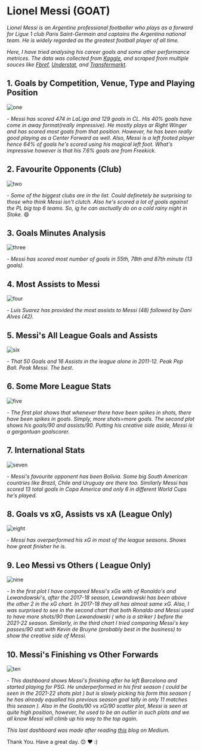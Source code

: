 # Lionel Messi (GOAT)

*Lionel Messi is an Argentine professional footballer who plays as a forward for Ligue 1 club Paris Saint-Germain and captains the Argentina national team. He is widely regarded as the greatest football player of all time.* 

*Here, I have tried analysing his career goals and some other performance metrices. The data was collected from [Kaggle](https://www.kaggle.com/datasets/azminetoushikwasi/-lionel-messi-all-club-goals), and scraped from multiple souces like [Fbref](https://fbref.com/en/players/d70ce98e/Lionel-Messi), [Understat](https://understat.com/player/2097), and [Transfermarkt](https://www.transfermarkt.com/lionel-messi/alletore/spieler/28003).*


## 1. Goals by Competition, Venue, Type and Playing Position
![one](https://github.com/Kaushal-Dhungel/Messi-Analysis/blob/main/output/1.png)

*- Messi has scored 474 in LaLiga and 129 goals in CL. His 40% goals have come in away format(really impressive). He mostly plays ar Right Winger and has scored most goals from that position. However, he has been really good playing as a Center Forward as well. Also, Messi is a left footed player hence 64% of goals he's scored using his magical left foot. What's impressive however is that his 7.6% goals are from Freekick.*

## 2. Favourite Opponents (Club)
![two](https://github.com/Kaushal-Dhungel/Messi-Analysis/blob/main/output/2.png)

*- Some of the biggest clubs are in the list. Could definetely be surprising to those who think Messi isn't clutch. Also he's scored a lot of goals against the PL big top 6 teams. So, ig he can asctually do on a cold rainy night in Stoke.* :smile:

## 3. Goals Minutes Analysis
![three](https://github.com/Kaushal-Dhungel/Messi-Analysis/blob/main/output/3.png)

*- Messi has scored most number of goals in 55th, 78th and 87th minute (13 goals).*

## 4. Most Assists to Messi
![four](https://github.com/Kaushal-Dhungel/Messi-Analysis/blob/main/output/4.png)

*- Luis Suarez has provided the most assists to Messi (48) followed by Dani Alves (42).* 

## 5. Messi's All League Goals and Assists
![six](https://github.com/Kaushal-Dhungel/Messi-Analysis/blob/main/output/6.png)

*- That 50 Goals and 16 Assists in the league alone in 2011-12. Peak Pep Ball. Peak Messi. The best.*

## 6. Some More League Stats
![five](https://github.com/Kaushal-Dhungel/Messi-Analysis/blob/main/output/5.png)

*- The first plot shows that whenever there have been spikes in shots, there have been spikes in goals. Simply, more shots=more goals. The second plot shows his goals/90 and assists/90. Putting his creative side aside, Messi is a gargantuan goalscorer.*

## 7. International Stats
![seven](https://github.com/Kaushal-Dhungel/Messi-Analysis/blob/main/output/7.png)

*- Messi's favourite opponent has been Bolivia. Some big South American countries like Brazil, Chile and Uruguay are there too. Similarly Messi has scored 13 total goals in Copa America and only 6 in different World Cups he's played.*

## 8. Goals vs xG, Assists vs xA (League Only)
![eight](https://github.com/Kaushal-Dhungel/Messi-Analysis/blob/main/output/8.png)

*- Messi has overperformed his xG in most of the league seasons. Shows how great finisher he is.*

## 9. Leo Messi vs Others ( League Only)
![nine](https://github.com/Kaushal-Dhungel/Messi-Analysis/blob/main/output/9.png)

*- In the first plot I have compared Messi's xGs with of Ronaldo's and Lewandowski's, after the 2017-18 season, Lewandowski has been above the other 2 in the xG chart. In 2017-18 they all has almost same xG. Also, I was surprised to see in the second chart that both Ronaldo and Messi used to have more shots/90 than Lewandowski ( who is a striker ) before the 2021-22 season. Similarly, in the third chart I tried comparing Messi's key passes/90 stat with Kevin de Bruyne (probably best in the business) to show the creative side of Messi.*

## 10. Messi's Finishing vs Other Forwards
![ten](https://github.com/Kaushal-Dhungel/Messi-Analysis/blob/main/output/10.png)

*- This dashboard shows Messi's finishing after he left Barcelona and started playing for PSG. He underperformed in his first season ( could be seen in the 2021-22 shots plot ) but is slowly picking his form this season ( he has already equalled his previous season goal tally in only 11 matches this season ). Also in the Goals/90 vs xG/90 scatter plot, Messi is seen at quite high position, however, he used to be an outlier in such plots and we all know Messi will climb up his way to the top again.*

*This last dashboard was made after reading [this](https://medium.com/geekculturean-introduction-to-football-player-dashboards-using-python-and-matplotlib-eb5328dfe85f) blog on Medium.*


Thank You. Have a great day. :blush: :heart: :)


